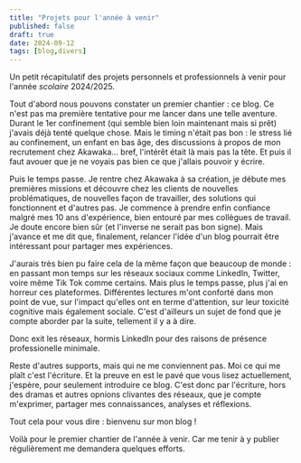 ```yaml
---
title: "Projets pour l'année à venir"
published: false
draft: true
date: 2024-09-12
tags: [blog,divers]
---
```


Un petit récapitulatif des projets personnels et professionnels à venir pour l'année _scolaire_ 2024/2025.

<!-- excerpt -->

Tout d'abord nous pouvons constater un premier chantier : ce blog.
Ce n'est pas ma première tentative pour me lancer dans une telle aventure. Durant le 1er confinement (qui semble bien loin maintenant mais si prêt) j'avais déjà tenté quelque chose. Mais le timing n'était pas bon : le stress lié au confinement, un enfant en bas âge, des discussions à propos de mon recrutement chez Akawaka… bref, l'intérêt était là mais pas la tête. Et puis il faut avouer que je ne voyais pas bien ce que j'allais pouvoir y écrire.

Puis le temps passe. Je rentre chez Akawaka à sa création, je débute mes premières missions et découvre chez les clients de nouvelles problématiques, de nouvelles façon de travailler, des solutions qui fonctionnent et d'autres pas. Je commence à prendre enfin confiance malgré mes 10 ans d'expérience, bien entouré par mes collègues de travail. Je doute encore bien sûr (et l'inverse ne serait pas bon signe). Mais j'avance et me dit que, finalement, relancer l'idée d'un blog pourrait être intéressant pour partager mes expériences.

J'aurais très bien pu faire cela de la même façon que beaucoup de monde : en passant mon temps sur les réseaux sociaux comme LinkedIn, Twitter, voire même Tik Tok comme certains. Mais plus le temps passe, plus j'ai en horreur ces plateformes. Différentes lectures m'ont conforté dans mon point de vue, sur l'impact qu'elles ont en terme d'attention, sur leur toxicité cognitive mais également sociale. C'est d'ailleurs un sujet de fond que je compte aborder par la suite, tellement il y a à dire.

Donc exit les réseaux, hormis LinkedIn pour des raisons de présence professionelle minimale.

Reste d'autres supports, mais qui ne me conviennent pas. Moi ce qui me plaît c'est l'écriture. Et la preuve en est le pavé que vous lisez actuellement, j'espère, pour seulement introduire ce blog.
C'est donc par l'écriture, hors des dramas et autres opnions clivantes des réseaux, que je compte m'exprimer, partager mes connaissances, analyses et réflexions.

Tout cela pour vous dire : bienvenu sur mon blog !

Voilà pour le premier chantier de l'année à venir. Car me tenir à y publier régulièrement me demandera quelques efforts.


